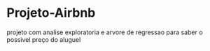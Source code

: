 # Projeto-Airbnb
projeto com analise exploratoria e arvore de regressao para saber o possivel preço do aluguel

